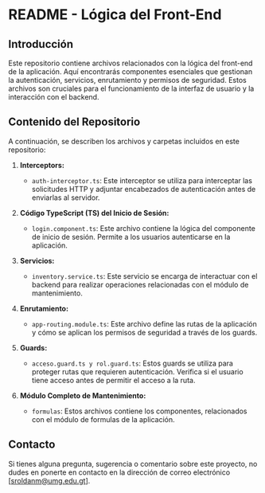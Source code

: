 # README - Lógica del Front-End

## Introducción

Este repositorio contiene archivos relacionados con la lógica del front-end de la aplicación. Aquí encontrarás componentes esenciales que gestionan la autenticación, servicios, enrutamiento y permisos de seguridad. Estos archivos son cruciales para el funcionamiento de la interfaz de usuario y la interacción con el backend.

## Contenido del Repositorio

A continuación, se describen los archivos y carpetas incluidos en este repositorio:

1. **Interceptors:**
   - `auth-interceptor.ts`: Este interceptor se utiliza para interceptar las solicitudes HTTP y adjuntar encabezados de autenticación antes de enviarlas al servidor.

2. **Código TypeScript (TS) del Inicio de Sesión:**
   - `login.component.ts`: Este archivo contiene la lógica del componente de inicio de sesión. Permite a los usuarios autenticarse en la aplicación.

3. **Servicios:**
   - `inventory.service.ts`: Este servicio se encarga de interactuar con el backend para realizar operaciones relacionadas con el módulo de mantenimiento.

4. **Enrutamiento:**
   - `app-routing.module.ts`: Este archivo define las rutas de la aplicación y cómo se aplican los permisos de seguridad a través de los guards.

5. **Guards:**
   - `acceso.guard.ts y rol.guard.ts`: Estos guards se utiliza para proteger rutas que requieren autenticación. Verifica si el usuario tiene acceso antes de permitir el acceso a la ruta.

6. **Módulo Completo de Mantenimiento:**
   - `formulas`: Estos archivos contiene los componentes, relacionados con el módulo de formulas de la aplicación.

## Contacto

Si tienes alguna pregunta, sugerencia o comentario sobre este proyecto, no dudes en ponerte en contacto en la dirección de correo electrónico [sroldanm@umg.edu.gt].
